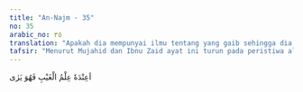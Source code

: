 ```yaml
---
title: "An-Najm - 35"
no: 35
arabic_no: ٣٥
translation: "Apakah dia mempunyai ilmu tentang yang gaib sehingga dia dapat melihat(nya)?"
tafsir: "Menurut Mujahid dan Ibnu Zaid ayat ini turun pada peristiwa al-Walid bin al-Mugirah, dia telah mendengar bacaan Nabi saw dan selalu mendampingi beliau dan menerima nasihat-nasihat daripadanya sehingga hatinya tertarik kepada Islam dan Nabi juga mengharapkan keimanannya. Kebetulan seorang musyrik yang mengetahui keadaan al-Walid mencelanya, dan mengatakan, \"apakah akan engkau tinggalkan agama nenek moyangmu? Kembalilah kepada agamamu dan terus berpegang padanya! Saya akan menanggung semua yang mengkhawatirkanmu di akhirat nanti, dengan imbalan engkau berikan kepadaku sesuatu.\" Al-Walid menyetujui ajakan ini, lalu ia menarik kembali keinginannya memeluk agama Islam. Dengan demikian jadilah dia seorang sesat yang nyata dan dia telah menyerahkan sebagian imbalan yang disetujuinya kepada orang yang dijanjikannya dan ditahan bagian yang lain. Al-Walid hampir saja menjadi seorang Mukmin dan mengikuti petunjuk-petunjuk rasul, lalu salah seorang dari setan-setan manusia menggodanya agar ia tidak menerima bujukan, dan mengajak kembali kepada agama nenek moyangnya. Seseorang akan memikul dosa-dosanya bila al-Walid bin al-Mugirah sudi menyumbangkan sedikit dari hartanya. Ia menerima gagasan tersebut, tetapi ia hanya memberikannya sekali saja, dan tidak diberikannya apa-apa sesudah itu. Apakah ia mengetahui sesuatu yang gaib, bahwa temannya itu dapat memikul dosa-dosanya yang ditakutinya pada hari Kiamat nanti? Ditegaskan bahwa syariat-syariat terdahulu tidak membenarkan tentang pemikulan dosa oleh orang lain."
---
```


اَعِنْدَهٗ عِلْمُ الْغَيْبِ فَهُوَ يَرٰى 
